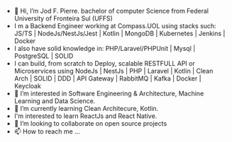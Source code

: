 - 👋 Hi, I’m Jod F. Pierre. bachelor of computer Science from Federal University of Fronteira Sul (UFFS)
- I m a Backend Engineer working at Compass.UOL using stacks such: JS/TS | NodeJs/NestJs/Jest | Kotlin | MongoDB | Kubernetes | Jenkins | Docker
- I also have solid knowledge in: PHP/Laravel/PHPUnit | Mysql | PostgreSQL | SOLID
- I can build, from scratch to Deploy, scalable RESTFULL API or Microservices using NodeJs | NestJs | PHP | Laravel | Kotlin | Clean Arch | SOLID | DDD | API Gateway | RabbitMQ | Kafka | Docker | Keycloak
- 👀 I’m interested in Software Engineering & Architecture, Machine Learning and Data Science.
- 🌱 I’m currently learning Clean Architecure, Kotlin.
-  I'm interested to learn ReactJs and React Native.
- 💞️ I’m looking to collaborate on open source projects
- 📫 How to reach me ...

<!---
jodfedlet/jodfedlet is a ✨ special ✨ repository because its `README.md` (this file) appears on your GitHub profile.
You can click the Preview link to take a look at your changes.
--->
